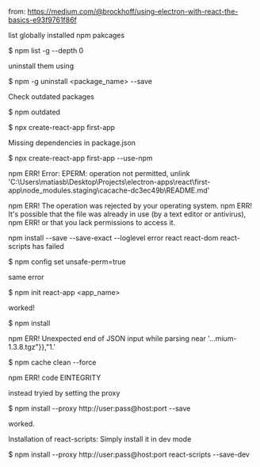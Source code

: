 
from: https://medium.com/@brockhoff/using-electron-with-react-the-basics-e93f9761f86f


list globally installed npm pakcages

$ npm list -g --depth 0

uninstall them using

$ npm -g uninstall <package_name> --save

Check outdated packages

$ npm outdated

$ npx create-react-app first-app

Missing dependencies in package.json

$ npx create-react-app first-app --use-npm

npm ERR! Error: EPERM: operation not permitted, unlink 'C:\Users\matiasb\Desktop\Projects\electron-apps\react\first-app\node_modules\.staging\cacache-dc3ec49b\README.md'

npm ERR! The operation was rejected by your operating system.
npm ERR! It's possible that the file was already in use (by a text editor or antivirus),
npm ERR! or that you lack permissions to access it.

npm install --save --save-exact --loglevel error react react-dom react-scripts has failed

$ npm config set unsafe-perm=true

same error

$ npm init react-app <app_name>

worked!

$ npm install

npm ERR! Unexpected end of JSON input while parsing near '...mium-1.3.8.tgz"}},"1.'

$ npm cache clean --force

npm ERR! code EINTEGRITY

instead tryied by setting the proxy

$ npm install --proxy http://user:pass@host:port --save <package-name>

worked.

Installation of react-scripts: Simply install it in dev mode

$ npm install --proxy http://user:pass@host:port react-scripts --save-dev
